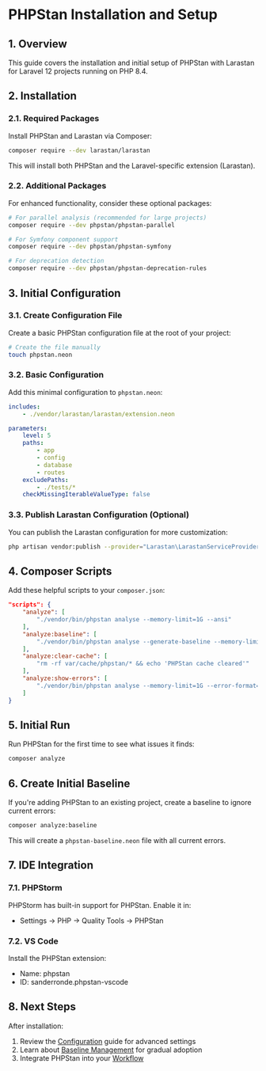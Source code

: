# PHPStan Installation and Setup

## 1. Overview

This guide covers the installation and initial setup of PHPStan with Larastan for Laravel 12 projects running on PHP 8.4.

## 2. Installation

### 2.1. Required Packages

Install PHPStan and Larastan via Composer:

```bash
composer require --dev larastan/larastan
```

This will install both PHPStan and the Laravel-specific extension (Larastan).

### 2.2. Additional Packages

For enhanced functionality, consider these optional packages:

```bash
# For parallel analysis (recommended for large projects)
composer require --dev phpstan/phpstan-parallel

# For Symfony component support
composer require --dev phpstan/phpstan-symfony

# For deprecation detection
composer require --dev phpstan/phpstan-deprecation-rules
```

## 3. Initial Configuration

### 3.1. Create Configuration File

Create a basic PHPStan configuration file at the root of your project:

```bash
# Create the file manually
touch phpstan.neon
```

### 3.2. Basic Configuration

Add this minimal configuration to `phpstan.neon`:

```yaml
includes:
    - ./vendor/larastan/larastan/extension.neon

parameters:
    level: 5
    paths:
        - app
        - config
        - database
        - routes
    excludePaths:
        - ./tests/*
    checkMissingIterableValueType: false
```

### 3.3. Publish Larastan Configuration (Optional)

You can publish the Larastan configuration for more customization:

```bash
php artisan vendor:publish --provider="Larastan\LarastanServiceProvider"
```

## 4. Composer Scripts

Add these helpful scripts to your `composer.json`:

```json
"scripts": {
    "analyze": [
        "./vendor/bin/phpstan analyse --memory-limit=1G --ansi"
    ],
    "analyze:baseline": [
        "./vendor/bin/phpstan analyse --generate-baseline --memory-limit=1G --ansi"
    ],
    "analyze:clear-cache": [
        "rm -rf var/cache/phpstan/* && echo 'PHPStan cache cleared'"
    ],
    "analyze:show-errors": [
        "./vendor/bin/phpstan analyse --memory-limit=1G --error-format=table"
    ]
}
```

## 5. Initial Run

Run PHPStan for the first time to see what issues it finds:

```bash
composer analyze
```

## 6. Create Initial Baseline

If you're adding PHPStan to an existing project, create a baseline to ignore current errors:

```bash
composer analyze:baseline
```

This will create a `phpstan-baseline.neon` file with all current errors.

## 7. IDE Integration

### 7.1. PHPStorm

PHPStorm has built-in support for PHPStan. Enable it in:
- Settings → PHP → Quality Tools → PHPStan

### 7.2. VS Code

Install the PHPStan extension:
- Name: phpstan
- ID: sanderronde.phpstan-vscode

## 8. Next Steps

After installation:

1. Review the [Configuration](020-configuration.md) guide for advanced settings
2. Learn about [Baseline Management](040-baseline-management.md) for gradual adoption
3. Integrate PHPStan into your [Workflow](050-workflow.md)
